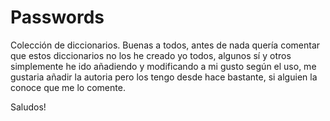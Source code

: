 # Passwords
Colección de diccionarios.
Buenas a todos, antes de nada quería comentar que estos diccionarios no los he creado yo todos, algunos sí y otros simplemente he ido añadiendo y modificando a mi gusto según el uso, me gustaria añadir la autoria pero los tengo desde hace bastante, si alguien la conoce que me lo comente.

Saludos!
